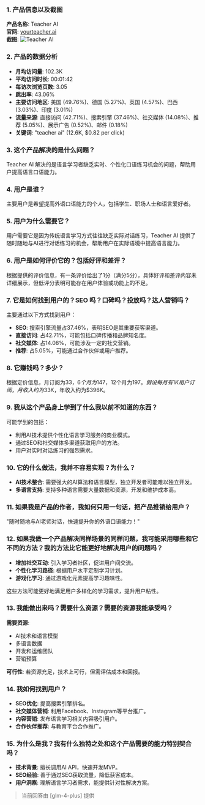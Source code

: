 ### 1. 产品信息以及截图

**产品名称**: Teacher AI  
**官网**: [yourteacher.ai](https://yourteacher.ai)  
**截图**: ![Teacher AI](https://cdn-images.toolify.ai/170349874881309109.jpg)

### 2. 产品的数据分析

- **月均访问量**: 102.3K
- **平均访问时长**: 00:01:42
- **每访次浏览页数**: 3.05
- **跳出率**: 43.06%
- **主要访问地区**: 美国 (49.76%)、德国 (5.27%)、英国 (4.57%)、巴西 (3.03%)、印度 (3.01%)
- **流量来源**: 直接访问 (42.71%)、搜索引擎 (37.46%)、社交媒体 (14.08%)、推荐 (5.05%)、展示广告 (0.52%)、邮件 (0.18%)
- **关键词**: "teacher ai" (12.6K, $0.82 per click)

### 3. 这个产品解决的是什么问题？

Teacher AI 解决的是语言学习者缺乏实时、个性化口语练习机会的问题，帮助用户提高语言口语能力。

### 4. 用户是谁？

主要用户是希望提高外语口语能力的个人，包括学生、职场人士和语言爱好者。

### 5. 用户为什么需要它？

用户需要它是因为传统语言学习方式往往缺乏实际对话练习，Teacher AI 提供了随时随地与AI进行对话练习的机会，帮助用户在实际语境中提高语言能力。

### 6. 用户是如何评价它的？包括好评和差评？

根据提供的评价信息，有一条评价给出了1分（满分5分），具体好评和差评内容未详细展示，但低评分表明可能存在用户体验或功能上的不足。

### 7. 它是如何找到用户的？SEO 吗？口碑吗？投放吗？达人营销吗？

主要通过以下方式找到用户：
- **SEO**: 搜索引擎流量占37.46%，表明SEO是其重要获客渠道。
- **直接访问**: 占42.71%，可能包括口碑传播和品牌知名度。
- **社交媒体**: 占14.08%，可能涉及一定的社交营销。
- **推荐**: 占5.05%，可能通过合作伙伴或用户推荐。

### 8. 它赚钱吗？多少？

根据定价信息，月订阅为$33，6个月为$147，12个月为$197。假设每月有1K用户订阅，月收入约为$33K，年收入约为$396K。

### 9. 我从这个产品身上学到了什么我以前不知道的东西？

可能学到的包括：
- 利用AI技术提供个性化语言学习服务的商业模式。
- 通过SEO和社交媒体多渠道获取用户的方法。
- 用户对实时对话练习的强烈需求。

### 10. 它的什么做法，我并不容易实现？为什么？

- **AI技术整合**: 需要强大的AI算法和语言模型，独立开发者可能难以独立开发。
- **多语言支持**: 支持多种语言需要大量数据和资源，开发和维护成本高。

### 11. 如果我是产品的作者，我如何只用一句话，把产品推销给用户？

"随时随地与AI老师对话，快速提升你的外语口语能力！"

### 12. 如果我做一个产品解决同样场景的同样问题，我可能采用哪些和它不同的方法？我的方法比它能更好地解决用户的问题吗？

- **增加社交互动**: 引入学习者社区，促进用户间交流。
- **个性化学习路径**: 根据用户水平定制学习计划。
- **游戏化学习**: 通过游戏化元素提高学习趣味性。

这些方法可能更好地满足用户多样化的学习需求，提升用户粘性。

### 13. 我能做出来吗？需要什么资源？需要的资源我能承受吗？

**需要资源**:
- AI技术和语言模型
- 多语言数据
- 开发和运维团队
- 营销预算

**可行性**:
若资源充足，技术上可行，但需评估成本和回报。

### 14. 我如何找到用户？

- **SEO优化**: 提高搜索引擎排名。
- **社交媒体营销**: 利用Facebook、Instagram等平台推广。
- **内容营销**: 发布语言学习相关内容吸引用户。
- **合作伙伴推荐**: 与教育平台合作推广。

### 15. 为什么是我？我有什么独特之处和这个产品需要的能力特别契合吗？

- **技术背景**: 擅长调用AI API，快速开发MVP。
- **SEO经验**: 善于通过SEO获取流量，降低获客成本。
- **用户洞察**: 理解语言学习者需求，能提供针对性解决方案。

> 当前回答由 [glm-4-plus] 提供